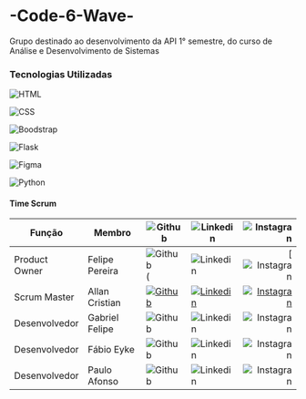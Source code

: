 # -Code-6-Wave-
Grupo destinado ao desenvolvimento da API 1° semestre, do curso de Análise e Desenvolvimento de Sistemas

### Tecnologias Utilizadas

![HTML](https://img.shields.io/badge/HTML-239120?style=for-the-badge&logo=html5&logoColor=white)

![CSS](https://img.shields.io/badge/CSS-239120?&style=for-the-badge&logo=css3&logoColor=white)

![Boodstrap](https://img.shields.io/badge/Bootstrap-563D7C?style=for-the-badge&logo=bootstrap&logoColor=white)

![Flask](https://img.shields.io/badge/Flask-000000?style=for-the-badge&logo=flask&logoColor=white)

![Figma](https://img.shields.io/badge/Figma-F24E1E?style=for-the-badge&logo=figma&logoColor=white) 

![Python](https://img.shields.io/badge/Python-14354C?style=for-the-badge&logo=python&logoColor=white)
#### Time Scrum

Função        | Membro         | ![Github](https://img.shields.io/badge/GitHub-100000?style=for-the-badge&logo=github&logoColor=white) | ![Linkedin](https://img.shields.io/badge/LinkedIn-0077B5?style=for-the-badge&logo=linkedin&logoColor=white)|![Instagran](https://img.shields.io/badge/Instagram-E4405F?style=for-the-badge&logo=instagram&logoColor=white)
--------------|----------------|----------|-------------|----------:
Product Owner | Felipe Pereira |![Github](https://img.shields.io/badge/GitHub-100000?style=for-the-badge&logo=github&logoColor=white)( | ![Linkedin](https://img.shields.io/badge/LinkedIn-0077B5?style=for-the-badge&logo=linkedin&logoColor=white)|[![Instagran](https://img.shields.io/badge/Instagram-E4405F?style=for-the-badge&logo=instagram&logoColor=white)
Scrum Master  | Allan Cristian |[![Github](https://img.shields.io/badge/GitHub-100000?style=for-the-badge&logo=github&logoColor=white)](https://github.com/AllanCristian27) | [![Linkedin](https://img.shields.io/badge/LinkedIn-0077B5?style=for-the-badge&logo=linkedin&logoColor=white)](https://www.linkedin.com/in/allancristian95)|[![Instagran](https://img.shields.io/badge/Instagram-E4405F?style=for-the-badge&logo=instagram&logoColor=white)](https://instagram.com/allancristian.cpv?igshid=MTIzZWQxMDU=)
Desenvolvedor | Gabriel Felipe |![Github](https://img.shields.io/badge/GitHub-100000?style=for-the-badge&logo=github&logoColor=white) | ![Linkedin](https://img.shields.io/badge/LinkedIn-0077B5?style=for-the-badge&logo=linkedin&logoColor=white)|![Instagran](https://img.shields.io/badge/Instagram-E4405F?style=for-the-badge&logo=instagram&logoColor=white)
Desenvolvedor | Fábio Eyke |![Github](https://img.shields.io/badge/GitHub-100000?style=for-the-badge&logo=github&logoColor=white) | ![Linkedin](https://img.shields.io/badge/LinkedIn-0077B5?style=for-the-badge&logo=linkedin&logoColor=white)|![Instagran](https://img.shields.io/badge/Instagram-E4405F?style=for-the-badge&logo=instagram&logoColor=white)
Desenvolvedor |  Paulo Afonso |![Github](https://img.shields.io/badge/GitHub-100000?style=for-the-badge&logo=github&logoColor=white) | ![Linkedin](https://img.shields.io/badge/LinkedIn-0077B5?style=for-the-badge&logo=linkedin&logoColor=white)|![Instagran](https://img.shields.io/badge/Instagram-E4405F?style=for-the-badge&logo=instagram&logoColor=white)

